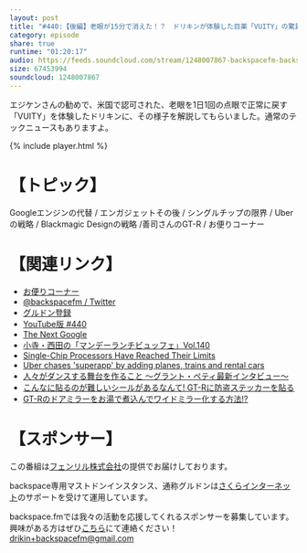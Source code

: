 ```yaml
---
layout: post
title: "#440:【後編】老眼が15分で消えた！？　ドリキンが体験した目薬「VUITY」の驚異"
category: episode
share: true
runtime: "01:20:17"
audio: https://feeds.soundcloud.com/stream/1248007867-backspacefm-backspacefm-440-2.mp3
size: 67453994
soundcloud: 1248007867
---
```


エジケンさんの勧めで、米国で認可された、老眼を1日1回の点眼で正常に戻す「VUITY」を体験したドリキンに、その様子を解説してもらいました。通常のテックニュースもありますよ。

{% include player.html %}

# 【トピック】
Googleエンジンの代替 / エンガジェットその後 / シングルチップの限界 / Uberの戦略 / Blackmagic Designの戦略 /善司さんのGT-R / お便りコーナー

# 【関連リンク】
* [お便りコーナー](https://forms.gle/qmLFRXFMjn7cZPpJ8)
* [@backspacefm / Twitter](https://twitter.com/backspacefm)
* [グルドン登録](https://mstdn.guru/invite/3WVHpSMr)
* [YouTube版 #440](https://note.com/backspacefm/n/n597070feb5ec)
* [The Next Google](https://dkb.io/post/the-next-google)
* [小寺・西田の「マンデーランチビュッフェ」Vol.140](https://yakan-hiko.com/BN11794)
* [Single-Chip Processors Have Reached Their Limits](https://spectrum.ieee.org/single-chip-processors-have-reached-their-limits)
* [Uber chases 'superapp' by adding planes, trains and rental cars](https://www.cnbc.com/2022/04/06/uber-chases-superapp-by-adding-planes-trains-and-rental-cars.html)
* [人々がダンスする舞台を作ること 〜グラント・ペティ最新インタビュー〜](https://vook.vc/n/4053)
* [こんなに貼るのが難しいシールがあるなんて! GT-Rに防盗ステッカーを貼る](https://www.youtube.com/watch?v=gXog4nVCa6o)
* [GT-Rのドアミラーをお湯で煮込んでワイドミラー化する方法!?](https://www.youtube.com/watch?v=Ae8_VHFWz74)

# 【スポンサー】
この番組は[フェンリル株式会社](https://www.fenrir-inc.com/jp/)の提供でお届けしております。

backspace専用マストドンインスタンス、通称グルドンは[さくらインターネット](https://www.sakura.ad.jp/)のサポートを受けて運用しています。

backspace.fmでは我々の活動を応援してくれるスポンサーを募集しています。興味がある方はぜひ[こちら](mailto:drikin+backspacefm@gmail.com)にて連絡ください！
drikin+backspacefm@gmail.com

